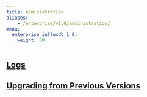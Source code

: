 ```yaml
---
title: Administration
aliases:
    - /enterprise/v1.0/administration/
menu:
  enterprise_influxdb_1_0:
    weight: 50
---
```


## [Logs](/enterprise_influxdb/v1.0/administration/logs/)

## [Upgrading from Previous Versions](/enterprise_influxdb/v1.0/administration/upgrading/)
